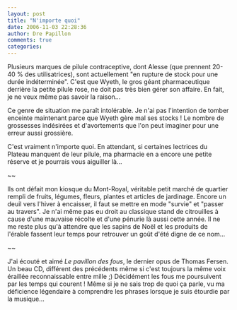 ```yaml
---
layout: post
title: "N'importe quoi"
date: 2006-11-03 22:28:36
author: Dre Papillon
comments: true
categories: 
---
```



Plusieurs marques de pilule contraceptive, dont Alesse (que prennent 20-40 % des utilisatrices), sont actuellement "en rupture de stock pour une durée indéterminée". C'est que Wyeth, le gros géant pharmaceutique derrière la petite pilule rose, ne doit pas très bien gérer son affaire. En fait, je ne veux même pas savoir la raison...

Ce genre de situation me paraît intolérable. Je n'ai pas l'intention de tomber enceinte maintenant parce que Wyeth gère mal ses stocks ! Le nombre de grossesses indésirées et d'avortements que l'on peut imaginer pour une erreur aussi grossière.

C'est vraiment n'importe quoi. En attendant, si certaines lectrices du Plateau manquent de leur pilule, ma pharmacie en a encore une petite réserve et je pourrais vous aiguiller là...

~~

Ils ont défait mon kiosque du Mont-Royal, véritable petit marché de quartier rempli de fruits, légumes, fleurs, plantes et articles de jardinage. Encore un deuil vers l'hiver à encaisser, il faut se mettre en mode "survie" et "passer au travers". Je n'ai même pas eu droit au classique stand de citrouilles à cause d'une mauvaise récolte et d'une pénurie là aussi cette année. Il ne me reste plus qu'à attendre que les sapins de Noël et les produits de l'érable fassent leur temps pour retrouver un goût d'été digne de ce nom...

~~

J'ai écouté et aimé *Le pavillon des fous*, le dernier opus de Thomas Fersen. Un beau CD, différent des précédents même si c'est toujours la même voix éraillée reconnaissable entre mille ;) Décidément les fous me poursuivent par les temps qui courent !  Même si je ne sais trop de quoi ça parle, vu ma déficience légendaire à comprendre les phrases lorsque je suis étourdie par la musique...